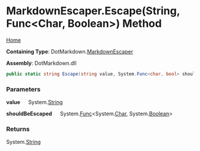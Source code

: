 # MarkdownEscaper\.Escape\(String, Func\<Char, Boolean>\) Method

[Home](../../../README.md)

**Containing Type**: DotMarkdown\.[MarkdownEscaper](../README.md)

**Assembly**: DotMarkdown\.dll

```csharp
public static string Escape(string value, System.Func<char, bool> shouldBeEscaped = null)
```

### Parameters

**value** &emsp; System\.[String](https://docs.microsoft.com/en-us/dotnet/api/system.string)

**shouldBeEscaped** &emsp; System\.[Func](https://docs.microsoft.com/en-us/dotnet/api/system.func-2)\<System\.[Char](https://docs.microsoft.com/en-us/dotnet/api/system.char), System\.[Boolean](https://docs.microsoft.com/en-us/dotnet/api/system.boolean)>

### Returns

System\.[String](https://docs.microsoft.com/en-us/dotnet/api/system.string)

